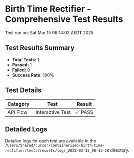 # Birth Time Rectifier - Comprehensive Test Results

Test run on: Sat Mar 15 08:14:03 AEDT 2025

## Test Results Summary

- **Total Tests:** 1
- **Passed:** 1
- **Failed:** 0
- **Success Rate:** 100%

## Test Details

| Category | Test | Result |
|----------|------|--------|
| API Flow | :Interactive Test | ✅ PASS |

## Detailed Logs

Detailed logs for each test are available in the `/Users/Shared/cursor/containerised-birth-time-rectifier/tests/results/logs_2025-03-15_08-13-28` directory.

